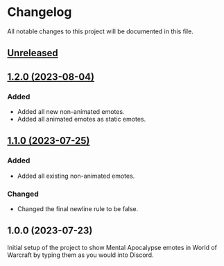# Changelog
All notable changes to this project will be documented in this file.

## [Unreleased](https://github.com/jordinbrouwer/TwitchEmotes_MentalApocalypse/compare/1.2.0...master)

## [1.2.0 (2023-08-04)](https://github.com/jordinbrouwer/TwitchEmotes_MentalApocalypse/compare/1.1.0...1.2.0)

### Added
- Added all new non-animated emotes.
- Added all animated emotes as static emotes.

## [1.1.0 (2023-07-25)](https://github.com/jordinbrouwer/TwitchEmotes_MentalApocalypse/compare/1.0.0...1.1.0)

### Added
- Added all existing non-animated emotes.

### Changed
- Changed the final newline rule to be false. 

## 1.0.0 (2023-07-23)

Initial setup of the project to show Mental Apocalypse emotes in World of Warcraft by typing them as you would into Discord.